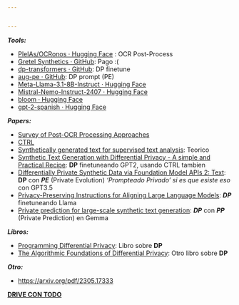 ```yaml
---


---
```


<p><em><strong>Tools:</strong></em></p>
<ul>
<li><a href="https://huggingface.co/PleIAs/OCRonos">PleIAs/OCRonos · Hugging Face</a> : OCR Post-Process</li>
<li><a href="https://github.com/gretelai/gretel-synthetics">Gretel Synthetics · GitHub</a>: Pago :(</li>
<li><a href="https://github.com/microsoft/dp-transformers">dp-transformers · GitHub</a>: DP finetune</li>
<li><a href="https://github.com/AI-secure/aug-pe">aug-pe · GitHub</a>: DP prompt (PE)</li>
<li><a href="https://huggingface.co/meta-llama/Meta-Llama-3.1-8B-Instruct">Meta-Llama-3.1-8B-Instruct · Hugging Face</a></li>
<li><a href="https://huggingface.co/mistralai/Mistral-Nemo-Instruct-2407">Mistral-Nemo-Instruct-2407 · Hugging Face</a></li>
<li><a href="https://huggingface.co/bigscience/bloom">bloom · Hugging Face</a></li>
<li><a href="https://huggingface.co/flax-community/gpt-2-spanish">gpt-2-spanish · Hugging Face</a></li>
</ul>
<p><em><strong>Papers:</strong></em></p>
<ul>
<li><a href="https://drive.google.com/open?id=11r9C6AYiOOHMV9hhXRmeAl2EApwkoDrP&amp;usp=drive_fs">Survey of Post-OCR Processing Approaches</a></li>
<li><a href="https://drive.google.com/open?id=10cdcv4rk7ymZmQhCSSBK1qaWE0O3ZmK9&amp;usp=drive_fs">CTRL</a></li>
<li><a href="https://drive.google.com/open?id=105fOMEQiZ9p0oq6BsIP1eHgIkv3aSV5h&amp;usp=drive_fs">Synthetically generated text for supervised text analysis</a>: Teorico</li>
<li><a href="https://drive.google.com/open?id=11SF0GMG5nNHbd-dxt_hCn5Y-JhtAJFOq&amp;usp=drive_fs">Synthetic Text Generation with Differential Privacy - A simple and Practical Recipe</a>: <strong>DP</strong> finetuneando GPT2, usando CTRL tambien</li>
<li><a href="https://drive.google.com/open?id=112-ABUi2Qd6vOFUZYKWJkYPHb6sYVdIp&amp;usp=drive_fs">Differentially Private Synthetic Data via Foundation Model APIs 2: Text</a>: <strong>DP</strong> con <em><strong>PE</strong></em> (Private Evolution) <em>‘Prompteado Privado’ si es que esiste eso</em> con GPT3.5</li>
<li><a href="https://drive.google.com/open?id=11aaTJqEBM3URVm0Z2gK0gPcZiGTzZKOx&amp;usp=drive_fs">Privacy-Preserving Instructions for Aligning Large Language Models</a>: <em><strong>DP</strong></em> finetuneando Llama</li>
<li><a href="https://drive.google.com/open?id=11r7qcrIiOH1XnaaAUP6KitO0PD3mVuIr&amp;usp=drive_fs">Private prediction for large-scale synthetic text generation</a>: <em><strong>DP</strong></em> con <em><strong>PP</strong></em> (Private Prediction) en Gemma</li>
</ul>
<p><em><strong>Libros:</strong></em></p>
<ul>
<li><a href="https://programming-dp.com/cover.html">Programming Differential Privacy</a>: Libro sobre <strong>DP</strong></li>
<li><a href="https://drive.google.com/open?id=123gsFI_cLnM32D0y5ntswcaNQIhvmomR&amp;usp=drive_fs">The Algorithmic Foundations of Differential Privacy</a>: Otro libro sobre <strong>DP</strong></li>
</ul>
<p><em><strong>Otro:</strong></em></p>
<ul>
<li><a href="https://arxiv.org/pdf/2305.17333">https://arxiv.org/pdf/2305.17333</a></li>
</ul>
<p><a href="https://drive.google.com/drive/folders/1IqlNGfmTxmIHW6rRZ73cuQsxAn_j0uVo?usp=sharing"><strong>DRIVE CON TODO</strong></a></p>


